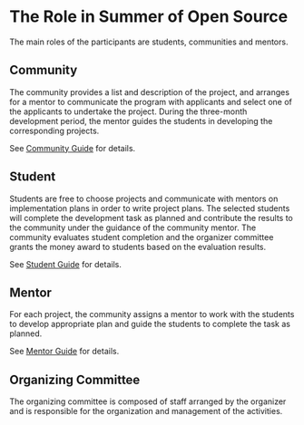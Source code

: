 # The Role in Summer of Open Source

The main roles of the participants are students, communities and mentors.

## Community

The community provides a list and description of the project, and arranges for a mentor to communicate the program with applicants and select one of the applicants to undertake the project. During the three-month development period, the mentor guides the students in developing the corresponding projects.

See [Community Guide](community.md) for details.

## Student

Students are free to choose projects and communicate with mentors on implementation plans in order to write project plans. The selected students will complete the development task as planned and contribute the results to the community under the guidance of the community mentor. The community evaluates student completion and the organizer committee grants the money award to students based on the evaluation results.

See [Student Guide](student.md) for details.

## Mentor

For each project, the community assigns a mentor to work with the students to develop appropriate plan and guide the students to complete the task as planned.

See [Mentor Guide](mentor.md) for details.

## Organizing Committee

The organizing committee is composed of staff arranged by the organizer and is responsible for the organization and management of the activities.

